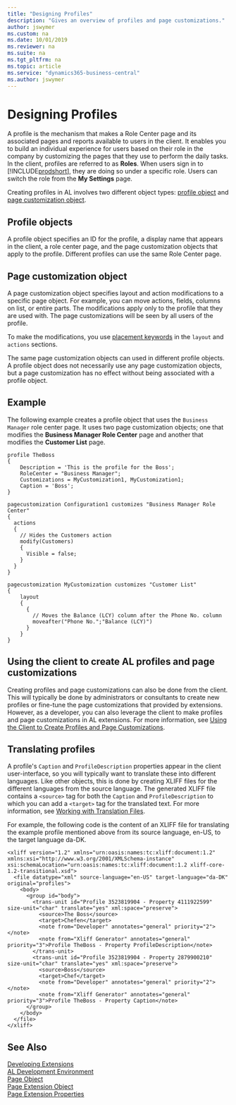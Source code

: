 ```yaml
---
title: "Designing Profiles"
description: "Gives an overview of profiles and page customizations."
author: jswymer
ms.custom: na
ms.date: 10/01/2019
ms.reviewer: na
ms.suite: na
ms.tgt_pltfrm: na
ms.topic: article
ms.service: "dynamics365-business-central"
ms.author: jswymer
---
```


# Designing Profiles

A profile is the mechanism that makes a Role Center page and its associated pages and reports available to users in the client. It enables you to build an individual experience for users based on their role in the company by customizing the pages that they use to perform the daily tasks. In the client, profiles are referred to as **Roles**. When users sign in to [!INCLUDE[prodshort](includes/prodshort.md)], they are doing so under a specific role. Users can switch the role from the **My Settings** page.

Creating profiles in AL involves two different object types: [profile object](devenv-profile-object.md) and [page customization object](devenv-page-customization-object.md).

## Profile objects

A profile object specifies an ID for the profile, a display name that appears in the client, a role center page, and the page customization objects that apply to the profile. Different profiles can use the same Role Center page.

## Page customization object

A page customization object specifies layout and action modifications to a specific page object. For example, you can move actions, fields, columns on list, or entire parts. The modifications apply only to the profile that they are used with. The page customizations will be seen by all users of the profile.

To make the modifications, you use [placement keywords](devenv-pages-overview.md#using-keywords-to-place-actions-and-controls) in the `layout` and `actions` sections.

The same page customization objects can used in different profile objects. A profile object does not necessarily use any page customization objects, but a page customization has no effect without being associated with a profile object.

## Example

The following example creates a profile object that uses the `Business Manager` role center page. It uses two page customization objects; one that modifies the **Business Manager Role Center** page and another that modifies the **Customer List** page. 

```
profile TheBoss
{
    Description = 'This is the profile for the Boss';
    RoleCenter = "Business Manager";
    Customizations = MyCustomization1, MyCustomization1;
    Caption = 'Boss';
}

pagecustomization Configuration1 customizes "Business Manager Role Center"
{
  actions
  {
    // Hides the Customers action
    modify(Customers)
    {
      Visible = false;
    }
  }
}

pagecustomization MyCustomization customizes "Customer List"
{
    layout
    {
      {
        // Moves the Balance (LCY) column after the Phone No. column
        moveafter("Phone No.";"Balance (LCY)")
      }
    }
}

```

## Using the client to create AL profiles and page customizations

Creating profiles and page customizations can also be done from the client. This will typically be done by administrators or consultants to create new profiles or fine-tune the page customizations that provided by extensions. However, as a developer, you can also leverage the client to make profiles and page customizations in AL extensions. For more information, see [Using the Client to Create Profiles and Page Customizations](devenv-design-profiles-using-client.md).

## Translating profiles

A profile's `Caption` and `ProfileDescription` properties appear in the client user-interface, so you will typically want to translate these into different languages. Like other objects, this is done by creating XLIFF files for the different languages from the source language. The generated XLIFF file contains a `<source>` tag for both the `Caption` and `ProfileDescription` to which you can add a `<target>` tag for the translated text. For more information, see [Working with Translation Files](devenv-work-with-translation-files.md).

For example, the following code is the content of an XLIFF file for translating the example profile mentioned above from its source language, en-US, to the target language da-DK.

```
<xliff version="1.2" xmlns="urn:oasis:names:tc:xliff:document:1.2" xmlns:xsi="http://www.w3.org/2001/XMLSchema-instance" xsi:schemaLocation="urn:oasis:names:tc:xliff:document:1.2 xliff-core-1.2-transitional.xsd">
  <file datatype="xml" source-language="en-US" target-language="da-DK" original="profiles">
    <body>
      <group id="body">
        <trans-unit id="Profile 3523819904 - Property 4111922599" size-unit="char" translate="yes" xml:space="preserve">
          <source>The Boss</source>
          <target>Chefen</target>
          <note from="Developer" annotates="general" priority="2"></note>
          <note from="Xliff Generator" annotates="general" priority="3">Profile TheBoss - Property ProfileDescription</note>
        </trans-unit>
        <trans-unit id="Profile 3523819904 - Property 2879900210" size-unit="char" translate="yes" xml:space="preserve">
          <source>Boss</source>
          <target>Chef</target>
          <note from="Developer" annotates="general" priority="2"></note>
          <note from="Xliff Generator" annotates="general" priority="3">Profile TheBoss - Property Caption</note>
      </group>
    </body>
  </file>
</xliff>
```

## See Also
[Developing Extensions](devenv-dev-overview.md)  
[AL Development Environment](devenv-reference-overview.md)  
[Page Object](devenv-page-object.md)  
[Page Extension Object](devenv-page-ext-object.md)  
[Page Extension Properties](properties/devenv-page-property-overview.md)   
